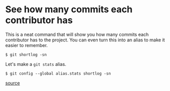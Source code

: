 # See how many commits each contributor has

This is a neat command that will show you how many commits each contributor has to the project. You can even turn this into an alias to make it easier to remember.

```git
$ git shortlog -sn
```

Let's make a `git stats` alias.

```git
$ git config --global alias.stats shortlog -sn
```

[source](https://twitter.com/csswizardry/status/707572922362241025)
